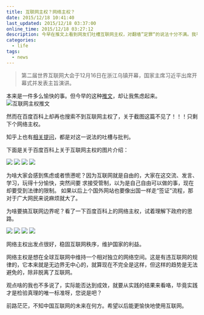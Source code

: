 ```yaml
---
title: 互联网主权？网络主权？
date: 2015/12/18 10:41:40
last_updated: 2015/12/18 03:37:00
online_time: 2015/12/18 03:27:12
description: 今早在推文上看到网友们吐槽互联网主权，对翻墙”定罪“的说法十分不满。我平时也喜欢翻墙，因为能够获取到更多有用的信息。如果真如网友所说，那不知以后将是怎样的情形。
categories:
  - life
tags:
  - news
---
```


> 第二届世界互联网大会于12月16日在浙江乌镇开幕，国家主席习近平出席开幕式并发表主旨演讲。

本来是一件多么愉快的事。但今早的这种[推文](https://twitter.com/lvv2com/status/677413901257064448?t=1&cn=ZmxleGlibGVfcmVjcw%3D%3D&sig=dc1d8fe1f95f8b19f05746d8bd5f99f3a5867683&al=1&refsrc=email&iid=4e5bb413084a43bdb24a6b2062aed156&autoactions=1450356855&uid=3975985819&nid=244+1489)，却让我焦虑起来。
![互联网主权推文](https://yrw-blog.oss-cn-shenzhen.aliyuncs.com/article-img/20151218/12-1.png)

然而在百度百科上却再也搜索不到互联网主权了，关于截图这篇不见了！！！只剩下个网络主权。

知乎上也有[相关提问](http://www.zhihu.com/question/34020376)，都是对这一说法的吐槽与批判。

下面是关于百度百科上关于互联网主权的图片介绍：

![](https://yrw-blog.oss-cn-shenzhen.aliyuncs.com/article-img/20151218/12-2.png)
![](https://yrw-blog.oss-cn-shenzhen.aliyuncs.com/article-img/20151218/12-3.png)
![](https://yrw-blog.oss-cn-shenzhen.aliyuncs.com/article-img/20151218/12-4.png)
![](https://yrw-blog.oss-cn-shenzhen.aliyuncs.com/article-img/20151218/12-5.png)

为啥大家会感到焦虑或者愤懑呢？因为互联网就是自由的，大家在这交流、发言、学习，玩得十分愉快，突然间要
求接受管制，以为是自己自由可以做的事，现在却要受到法律的限制。
如果以后上个国外网站也要像出国一样走“签证”流程，那对于广大网民来说麻烦就大了。

为啥要搞互联网边界呢？看了一下百度百科上的网络主权，试着理解下政府的思路。

![](https://yrw-blog.oss-cn-shenzhen.aliyuncs.com/article-img/20151218/12-6.png)
![](https://yrw-blog.oss-cn-shenzhen.aliyuncs.com/article-img/20151218/12-7.png)
![](https://yrw-blog.oss-cn-shenzhen.aliyuncs.com/article-img/20151218/12-8.png)
![](https://yrw-blog.oss-cn-shenzhen.aliyuncs.com/article-img/20151218/12-9.png)

网络主权出发点很好，稳固互联网秩序，维护国家的利益。

网络主权是想在全球互联网中维持一个相对独立的网络空间。这是有违互联网的规律的，它本来就是无边界无中心的，就算现在不完全是这样，但这样的趋势是无法避免的，除非脱离了互联网。

观点啥的我也不多说了，实际能否达到成效，就要从实践的结果来看咯，毕竟实践才是检验真理的唯一标准呀，您说是吧？

前路茫茫，不知中国互联网的未来在何方。希望以后能更愉快地使用互联网。



